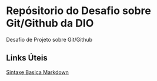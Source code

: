 #  Repósitorio do Desafio sobre Git/Github  da  DIO
Desafio de Projeto sobre Git/Github
## Links Úteis 
[ Sintaxe  Basica Markdown](https://www.markdownguide.org/basic-syntax/)
